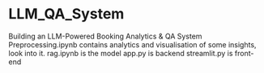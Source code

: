 # LLM_QA_System
Building an LLM-Powered Booking Analytics &amp; QA System 
Preprocessing.ipynb contains analytics and visualisation of some insights, look into it.
rag.ipynb is the model
app.py is backend
streamlit.py is front-end
